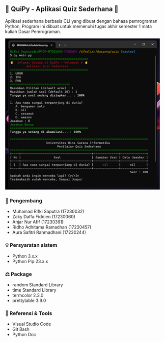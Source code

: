 ## 📝 QuiPy - Aplikasi Quiz Sederhana 📝
Aplikasi sederhana berbasis CLI yang dibuat dengan bahasa pemrograman Python, Program ini dibuat untuk memenuhi tugas akhir semester 1 mata kuliah Dasar Pemrograman.

![](https://raw.githubusercontent.com/laheluki/quipy/master/assets/hasil-running.png)

### 🙉 Pengembang
- Muhamad Rifki Saputra (17230032)
- Zaky Daffa Fiddien (17230060)
- Anjar Nur Afif (17230361)
- Ridho Adhitama Ramadhan (17230457)
- Aura Safitri Rahmadhani (17230244)

### 💡 Persyaratan sistem
- Python 3.x.x
- Python Pip 23.x.x

### ⚖️ Package
- random Standard Library
- time Standard Library
- termcolor 2.3.0
- prettytable 3.9.0

### 🔨 Referensi & Tools
- Visual Studio Code
- Git Bash
- Python Doc